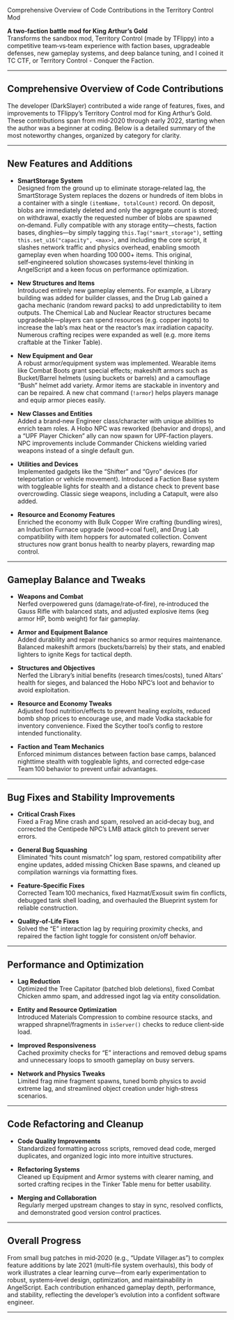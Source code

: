 Comprehensive Overview of Code Contributions in the Territory Control Mod

**A two‑faction battle mod for King Arthur’s Gold**  
Transforms the sandbox mod, Territory Control (made by TFlippy) into a competitive team‑vs‑team experience with faction bases, upgradeable defenses, new gameplay systems, and deep balance tuning, and I coined it TC CTF, or Territory Control - Conquer the Faction.

---

## Comprehensive Overview of Code Contributions

The developer (DarkSlayer) contributed a wide range of features, fixes, and improvements to TFlippy’s Territory Control mod for King Arthur’s Gold. These contributions span from mid‑2020 through early 2022, starting when the author was a beginner at coding. Below is a detailed summary of the most noteworthy changes, organized by category for clarity.

---

## New Features and Additions

- **SmartStorage System**  
  Designed from the ground up to eliminate storage‑related lag, the SmartStorage System replaces the dozens or hundreds of item blobs in a container with a single `(itemName, totalCount)` record. On deposit, blobs are immediately deleted and only the aggregate count is stored; on withdrawal, exactly the requested number of blobs are spawned on‑demand. Fully compatible with any storage entity—chests, faction bases, dinghies—by simply tagging `this.Tag("smart_storage")`, setting `this.set_u16("capacity", <max>)`, and including the core script, it slashes network traffic and physics overhead, enabling smooth gameplay even when hoarding 100 000+ items. This original, self‑engineered solution showcases systems‑level thinking in AngelScript and a keen focus on performance optimization.

- **New Structures and Items**  
  Introduced entirely new gameplay elements. For example, a Library building was added for builder classes, and the Drug Lab gained a gacha mechanic (random reward packs) to add unpredictability to item outputs. The Chemical Lab and Nuclear Reactor structures became upgradeable—players can spend resources (e.g. copper ingots) to increase the lab’s max heat or the reactor’s max irradiation capacity. Numerous crafting recipes were expanded as well (e.g. more items craftable at the Tinker Table).

- **New Equipment and Gear**  
  A robust armor/equipment system was implemented. Wearable items like Combat Boots grant special effects; makeshift armors such as Bucket/Barrel helmets (using buckets or barrels) and a camouflage “Bush” helmet add variety. Armor items are stackable in inventory and can be repaired. A new chat command (`!armor`) helps players manage and equip armor pieces easily.

- **New Classes and Entities**  
  Added a brand‑new Engineer class/character with unique abilities to enrich team roles. A Hobo NPC was reworked (behavior and drops), and a “UPF Player Chicken” ally can now spawn for UPF‑faction players. NPC improvements include Commander Chickens wielding varied weapons instead of a single default gun.

- **Utilities and Devices**  
  Implemented gadgets like the “Shifter” and “Gyro” devices (for teleportation or vehicle movement). Introduced a Faction Base system with toggleable lights for stealth and a distance check to prevent base overcrowding. Classic siege weapons, including a Catapult, were also added.

- **Resource and Economy Features**  
  Enriched the economy with Bulk Copper Wire crafting (bundling wires), an Induction Furnace upgrade (wood→coal fuel), and Drug Lab compatibility with item hoppers for automated collection. Convent structures now grant bonus health to nearby players, rewarding map control.

---

## Gameplay Balance and Tweaks

- **Weapons and Combat**  
  Nerfed overpowered guns (damage/rate‑of‑fire), re‑introduced the Gauss Rifle with balanced stats, and adjusted explosive items (keg armor HP, bomb weight) for fair gameplay.

- **Armor and Equipment Balance**  
  Added durability and repair mechanics so armor requires maintenance. Balanced makeshift armors (buckets/barrels) by their stats, and enabled lighters to ignite Kegs for tactical depth.

- **Structures and Objectives**  
  Nerfed the Library’s initial benefits (research times/costs), tuned Altars’ health for sieges, and balanced the Hobo NPC’s loot and behavior to avoid exploitation.

- **Resource and Economy Tweaks**  
  Adjusted food nutrition/effects to prevent healing exploits, reduced bomb shop prices to encourage use, and made Vodka stackable for inventory convenience. Fixed the Scyther tool’s config to restore intended functionality.

- **Faction and Team Mechanics**  
  Enforced minimum distances between faction base camps, balanced nighttime stealth with toggleable lights, and corrected edge‑case Team 100 behavior to prevent unfair advantages.

---

## Bug Fixes and Stability Improvements

- **Critical Crash Fixes**  
  Fixed a Frag Mine crash and spam, resolved an acid‑decay bug, and corrected the Centipede NPC’s LMB attack glitch to prevent server errors.

- **General Bug Squashing**  
  Eliminated “hits count mismatch” log spam, restored compatibility after engine updates, added missing Chicken Base spawns, and cleaned up compilation warnings via formatting fixes.

- **Feature‑Specific Fixes**  
  Corrected Team 100 mechanics, fixed Hazmat/Exosuit swim fin conflicts, debugged tank shell loading, and overhauled the Blueprint system for reliable construction.

- **Quality‑of‑Life Fixes**  
  Solved the “E” interaction lag by requiring proximity checks, and repaired the faction light toggle for consistent on/off behavior.

---

## Performance and Optimization

- **Lag Reduction**  
  Optimized the Tree Capitator (batched blob deletions), fixed Combat Chicken ammo spam, and addressed ingot lag via entity consolidation.

- **Entity and Resource Optimization**  
  Introduced Materials Compression to combine resource stacks, and wrapped shrapnel/fragments in `isServer()` checks to reduce client‑side load.

- **Improved Responsiveness**  
  Cached proximity checks for “E” interactions and removed debug spams and unnecessary loops to smooth gameplay on busy servers.

- **Network and Physics Tweaks**  
  Limited frag mine fragment spawns, tuned bomb physics to avoid extreme lag, and streamlined object creation under high‑stress scenarios.

---

## Code Refactoring and Cleanup

- **Code Quality Improvements**  
  Standardized formatting across scripts, removed dead code, merged duplicates, and organized logic into more intuitive structures.

- **Refactoring Systems**  
  Cleaned up Equipment and Armor systems with clearer naming, and sorted crafting recipes in the Tinker Table menu for better usability.

- **Merging and Collaboration**  
  Regularly merged upstream changes to stay in sync, resolved conflicts, and demonstrated good version control practices.

---

## Overall Progress

From small bug patches in mid‑2020 (e.g., “Update Villager.as”) to complex feature additions by late 2021 (multi‑file system overhauls), this body of work illustrates a clear learning curve—from early experimentation to robust, systems‑level design, optimization, and maintainability in AngelScript. Each contribution enhanced gameplay depth, performance, and stability, reflecting the developer’s evolution into a confident software engineer.

---
